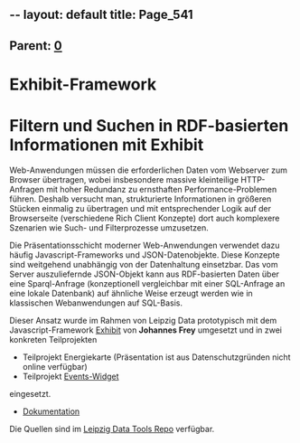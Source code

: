 --
layout: default
title: Page_541
---

## Parent: [0](Page_0)

# Exhibit-Framework

<h1>Filtern und Suchen in RDF-basierten Informationen mit Exhibit</h1>
Web-Anwendungen müssen die erforderlichen Daten vom Webserver zum Browser übertragen, wobei insbesondere massive kleinteilige HTTP-Anfragen mit hoher Redundanz zu ernsthaften Performance-Problemen führen. Deshalb versucht man, strukturierte Informationen in größeren Stücken einmalig zu übertragen und mit entsprechender Logik auf der Browserseite (verschiedene Rich Client Konzepte) dort auch komplexere Szenarien wie Such- und Filterprozesse umzusetzen.

Die Präsentationsschicht moderner Web-Anwendungen verwendet dazu häufig Javascript-Frameworks und JSON-Datenobjekte. Diese Konzepte sind weitgehend unabhängig von der Datenhaltung einsetzbar. Das vom Server auszuliefernde JSON-Objekt kann aus RDF-basierten Daten über eine Sparql-Anfrage (konzeptionell vergleichbar mit einer SQL-Anfrage an eine lokale Datenbank) auf ähnliche Weise erzeugt werden wie in klassischen Webanwendungen auf SQL-Basis.

Dieser Ansatz wurde im Rahmen von Leipzig Data prototypisch mit dem Javascript-Framework <a href="http://simile-widgets.org/wiki/Getting_Started_with_Exhibit" target="‘_blank’">Exhibit</a> von <strong>Johannes Frey</strong> umgesetzt und in zwei konkreten Teilprojekten
<ul>
	<li>Teilprojekt Energiekarte (Präsentation ist aus Datenschutzgründen nicht online verfügbar)</li>
	<li>Teilprojekt <a href="http://www.leipzig-data.de/widget/">Events-Widget</a></li>
</ul>
eingesetzt.
<ul>
	<li><a href="http://leipzig-data.de/Upload/Event-Widget.pdf" target="‘_blank’">Dokumentation</a></li>
</ul>
Die Quellen sind im <a href="https://github.com/LeipzigData/Tools">Leipzig Data Tools Repo</a> verfügbar.

